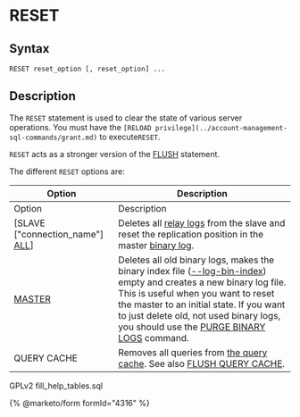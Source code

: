# RESET

## Syntax

```
RESET reset_option [, reset_option] ...
```

## Description

The `RESET` statement is used to clear the state of various server\
operations. You must have the `[RELOAD privilege](../account-management-sql-commands/grant.md)` to execute`RESET`.

`RESET` acts as a stronger version of the [FLUSH](flush-commands/flush.md) statement.

The different `RESET` options are:

| Option                                                                        | Description                                                                                                                                                                                                                                                                                                                                                                                           |
| ----------------------------------------------------------------------------- | ----------------------------------------------------------------------------------------------------------------------------------------------------------------------------------------------------------------------------------------------------------------------------------------------------------------------------------------------------------------------------------------------------- |
| Option                                                                        | Description                                                                                                                                                                                                                                                                                                                                                                                           |
| \[SLAVE \["connection\_name"] [ALL](replication-statements/reset-replica.md)] | Deletes all [relay logs](../../../server-management/server-monitoring-logs/binary-log/relay-log.md) from the slave and reset the replication position in the master [binary log](../../../server-management/server-monitoring-logs/binary-log/).                                                                                                                                                      |
| [MASTER](replication-statements/reset-master.md)                              | Deletes all old binary logs, makes the binary index file ([--log-bin-index](../../../server-management/starting-and-stopping-mariadb/mariadbd-options.md)) empty and creates a new binary log file. This is useful when you want to reset the master to an initial state. If you want to just delete old, not used binary logs, you should use the [PURGE BINARY LOGS](purge-binary-logs.md) command. |
| QUERY CACHE                                                                   | Removes all queries from [the query cache](../../../ha-and-performance/optimization-and-tuning/buffers-caches-and-threads/query-cache.md). See also [FLUSH QUERY CACHE](flush-commands/flush-query-cache.md).                                                                                                                                                                                         |

GPLv2 fill\_help\_tables.sql

{% @marketo/form formId="4316" %}
